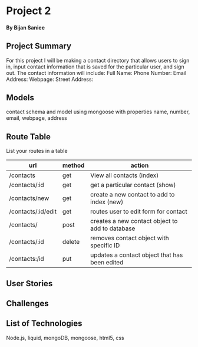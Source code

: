 # Project 2 
#### By Bijan Saniee

## Project Summary
For this project I will be making a contact directory that allows users to sign in, input contact information that is saved for the particular user, 
and sign out. 
The contact information will include: 
Full Name: 
Phone Number:
Email Address:
Webpage:
Street Address:

## Models
contact schema and model using mongoose with properties name, number, email, webpage, address


## Route Table
List your routes in a table

| url | method | action |
|-----|--------|--------|
| /contacts | get | View all contacts (index)|
| /contacts/:id | get | get a particular contact (show)|
| /contacts/new | get | create a new contact to add to index (new) |
| /contacts/:id/edit | get | routes user to edit form for contact |
| /contacts/ | post | creates a new contact object to add to database |
| /contacts/:id | delete | removes contact object with specific ID |
| /contacts:/id | put | updates a contact object that has been edited |

## User Stories

## Challenges

## List of Technologies
Node.js, liquid, mongoDB, mongoose, html5, css